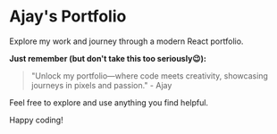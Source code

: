 # Ajay's Portfolio

Explore my work and journey through a modern React portfolio.

**Just remember (but don't take this too seriously😉):**
> "Unlock my portfolio—where code meets creativity, showcasing journeys in pixels and passion." - Ajay

Feel free to explore and use anything you find helpful.

Happy coding!



